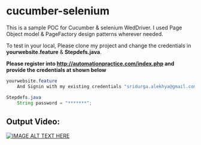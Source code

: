 # cucumber-selenium
This is a sample POC for Cucumber & selenium WedDriver.
I used Page Object model & PageFactory design patterns wherever needed.


To test in your local, Please clone my project and change the credentials in **yourwebsite.feature** & **Stepdefs.java**.

**Please register into http://automationpractice.com/index.php and provide the credentials at shown below**

```java
yourwebsite.feature
	And Signin with my existing credentials "sridurga.alekhya@gmail.com"

Stepdefs.java
	String password = "*******";
```


## Output Video:

[![IMAGE ALT TEXT HERE](https://img.youtube.com/vi/SerFjJDgwDE/0.jpg)](https://www.youtube.com/watch?v=SerFjJDgwDE)

